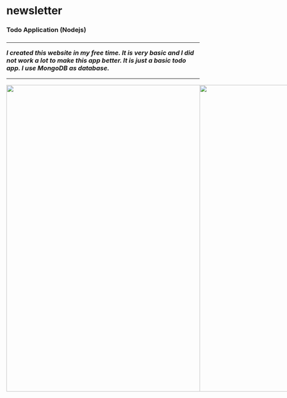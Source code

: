 # newsletter

 <h3>Todo Application (Nodejs)<h3>
  <hr>

  <p>
    <i>
        I created this website in my free time. It is very basic and I did not work a lot to make this app better.
      It is just a basic todo app. I use MongoDB as database.
    </i>
  </p>
  <hr>
 <div align="center" style="display:flex;">
 
  <img height="800" src = "https://github.com/4teko7/newsletter/blob/master/PhotosOfNodejsApp/nodejsAppRegister.png">
  <hr>
  <img height="800" src = "https://github.com/4teko7/newsletter/blob/master/PhotosOfNodejsApp/nodejsAppLogin.png">
  <hr>
  <img height="800" src = "https://github.com/4teko7/newsletter/blob/master/PhotosOfNodejsApp/Screenshot%20from%202020-06-16%2017-59-32.png">
  <hr>
  <img height="800" src = "https://github.com/4teko7/newsletter/blob/master/PhotosOfNodejsApp/Screenshot%20from%202020-06-16%2017-59-38.png">
  <hr>
  <img height="800" src = "https://github.com/4teko7/newsletter/blob/master/PhotosOfNodejsApp/Screenshot%20from%202020-06-16%2017-59-49.png">
  <hr>
  <img height="800" src = "https://github.com/4teko7/newsletter/blob/master/PhotosOfNodejsApp/Screenshot%20from%202020-06-16%2018-00-04.png">
  <hr>
  

</div>
